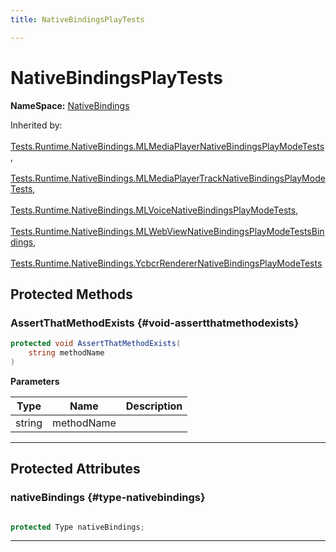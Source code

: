 ```yaml
---
title: NativeBindingsPlayTests

---
```


# NativeBindingsPlayTests



**NameSpace:** 
[NativeBindings](/unity-api/api/Tests.Runtime.NativeBindings/Tests.Runtime.NativeBindings.md) 





Inherited by: <br></br>[Tests.Runtime.NativeBindings.MLMediaPlayerNativeBindingsPlayModeTests](/unity-api/api/Tests.Runtime.NativeBindings/Tests.Runtime.NativeBindings.MLMediaPlayerNativeBindingsPlayModeTests.md), <br></br>[Tests.Runtime.NativeBindings.MLMediaPlayerTrackNativeBindingsPlayModeTests](/unity-api/api/Tests.Runtime.NativeBindings/Tests.Runtime.NativeBindings.MLMediaPlayerTrackNativeBindingsPlayModeTests.md), <br></br>[Tests.Runtime.NativeBindings.MLVoiceNativeBindingsPlayModeTests](/unity-api/api/Tests.Runtime.NativeBindings/Tests.Runtime.NativeBindings.MLVoiceNativeBindingsPlayModeTests.md), <br></br>[Tests.Runtime.NativeBindings.MLWebViewNativeBindingsPlayModeTestsBindings](/unity-api/api/Tests.Runtime.NativeBindings/Tests.Runtime.NativeBindings.MLWebViewNativeBindingsPlayModeTestsBindings.md), <br></br>[Tests.Runtime.NativeBindings.YcbcrRendererNativeBindingsPlayModeTests](/unity-api/api/Tests.Runtime.NativeBindings/Tests.Runtime.NativeBindings.YcbcrRendererNativeBindingsPlayModeTests.md)




## Protected Methods

### AssertThatMethodExists {#void-assertthatmethodexists}

```csharp
protected void AssertThatMethodExists(
    string methodName
)
```


**Parameters**

| Type | Name  | Description  | 
|--|--|--|
| string |methodName||






-----------

## Protected Attributes

### nativeBindings {#type-nativebindings}

```csharp

protected Type nativeBindings;

```






-----------

